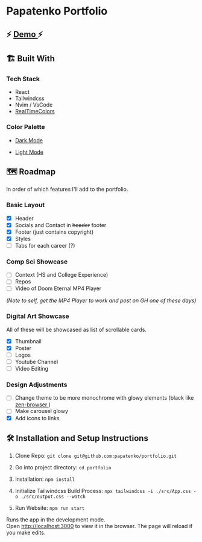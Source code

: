 # Papatenko Portfolio

## ⚡ [ Demo ](https://papatenko-portfolio.netlify.app/) ⚡

## 🏗️ Built With

### Tech Stack

- React
- Tailwindcss
- Nvim / VsCode
- [ RealTimeColors ](https://www.realtimecolors.com/)

### Color Palette

- [Dark Mode](https://www.realtimecolors.com/?colors=ebecef-0f101a-9ea6d6-233285-344bdf&fonts=Inter-Inter)

- [Light Mode](https://www.realtimecolors.com/?colors=101114-e5e6f0-293161-7a89dc-2037cb&fonts=Inter-Inter)

## 🗺️ Roadmap

In order of which features I'll add to the portfolio.

### Basic Layout

- [x] Header
- [x] Socials and Contact in ~~header~~ footer
- [x] Footer (just contains copyright)
- [x] Styles
- [ ] Tabs for each career (?)

### Comp Sci Showcase

- [ ] Context (HS and College Experience)
- [ ] Repos
- [ ] Video of Doom Eternal MP4 Player

_(Note to self, get the MP4 Player to work and post on GH one of these days)_

### Digital Art Showcase

All of these will be showcased as list of scrollable cards.

- [x] Thumbnail
- [x] Poster
- [ ] Logos
- [ ] Youtube Channel
- [ ] Video Editing

### Design Adjustments

- [ ] Change theme to be more monochrome with glowy elements (black like [ zen-browser ](https://zen-browser.app/))
- [ ] Make carousel glowy
- [x] Add icons to links

## 🛠️ Installation and Setup Instructions

1. Clone Repo: `git clone git@github.com:papatenko/portfolio.git`

2. Go into project directory: `cd portfolio`

3. Installation: `npm install`

4. Initialize Tailwindcss Build Process: `npx tailwindcss -i ./src/App.css -o ./src/output.css --watch`

5. Run Website: `npm run start`

Runs the app in the development mode.\
Open [http://localhost:3000](http://localhost:3000) to view it in the browser.
The page will reload if you make edits.
